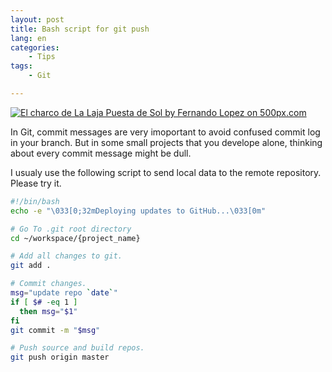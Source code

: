 ```yaml
---
layout: post
title: Bash script for git push
lang: en
categories:
    - Tips
tags:
    - Git

---
```


<a href='https://500px.com/photo/1020520426/El-charco-de-La-Laja-Puesta-de-Sol-by-Fernando-Lopez' alt='El charco de La Laja Puesta de Sol by Fernando Lopez on 500px.com'>
  <img src='https://drscdn.500px.org/photo/1020520426/m%3D900/v2?sig=030069c9c40fd7219d4f7b87f23b0e26f2eb84e701e8e867ee04f716d7b3bef6' alt='El charco de La Laja Puesta de Sol by Fernando Lopez on 500px.com' />
</a>
<script type='text/javascript' src='https://500px.com/embed.js'></script>

In Git, commit messages are very imoportant to avoid confused commit log in your branch.
But in some small projects that you develope alone, thinking about every commit message might be dull.

I usualy use the following script to send local data to the remote repository. Please try it.

```bash
#!/bin/bash
echo -e "\033[0;32mDeploying updates to GitHub...\033[0m"

# Go To .git root directory
cd ~/workspace/{project_name}

# Add all changes to git.
git add .

# Commit changes.
msg="update repo `date`"
if [ $# -eq 1 ]
  then msg="$1"
fi
git commit -m "$msg"

# Push source and build repos.
git push origin master
```
